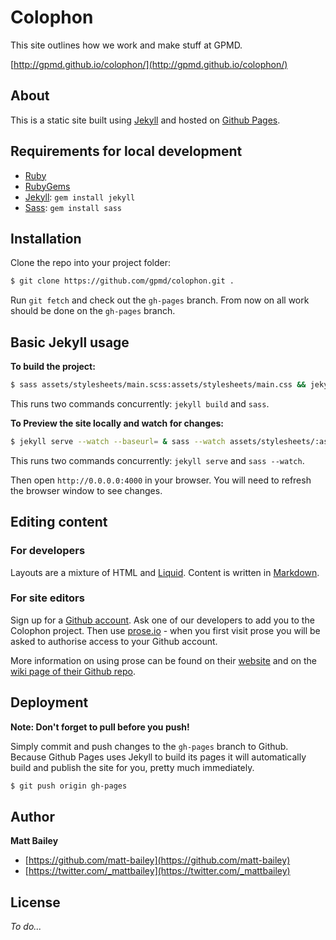 # Colophon

This site outlines how we work and make stuff at GPMD.

[http://gpmd.github.io/colophon/](http://gpmd.github.io/colophon/)

## About

This is a static site built using [Jekyll](http://jekyllrb.com/) and hosted on [Github Pages](http://pages.github.com/).

## Requirements for local development

* [Ruby](http://www.ruby-lang.org/en/downloads/)
* [RubyGems](http://rubygems.org/pages/download)
* [Jekyll](http://jekyllrb.com/): `gem install jekyll`
* [Sass](https://rubygems.org/gems/sass): `gem install sass`

## Installation

Clone the repo into your project folder:

```bash
$ git clone https://github.com/gpmd/colophon.git .
```

Run `git fetch` and check out the `gh-pages` branch. From now on all work should be done on the `gh-pages` branch.

## Basic Jekyll usage

**To build the project:**

```bash
$ sass assets/stylesheets/main.scss:assets/stylesheets/main.css && jekyll build
```

This runs two commands concurrently: `jekyll build` and `sass`.

**To Preview the site locally and watch for changes:**

```bash
$ jekyll serve --watch --baseurl= & sass --watch assets/stylesheets/:assets/stylesheets
```

This runs two commands concurrently: `jekyll serve` and `sass --watch`.

Then open `http://0.0.0.0:4000` in your browser. You will need to refresh the browser window to see changes.

## Editing content

### For developers

Layouts are a mixture of HTML and [Liquid](http://wiki.shopify.com/Liquid). Content is written in [Markdown](http://daringfireball.net/projects/markdown/).

### For site editors

Sign up for a [Github account](https://github.com/). Ask one of our developers to add you to the Colophon project. Then use [prose.io](http://prose.io/) - when you first visit prose you will be asked to authorise access to your Github account.

More information on using prose can be found on their [website](http://prose.io/#about) and on the [wiki page of their Github repo](http://prose.io/#about).

## Deployment

**Note: Don't forget to pull before you push!**

Simply commit and push changes to the `gh-pages` branch to Github. Because Github Pages uses Jekyll to build its pages it will automatically build and publish the site for you, pretty much immediately.

```bash
$ git push origin gh-pages
```

## Author

**Matt Bailey**

* [https://github.com/matt-bailey](https://github.com/matt-bailey)
* [https://twitter.com/_mattbailey](https://twitter.com/_mattbailey)

## License

*To do...*